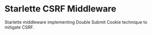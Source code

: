 # Starlette CSRF Middleware

Starlette middleware implementing Double Submit Cookie technique to mitigate CSRF.
